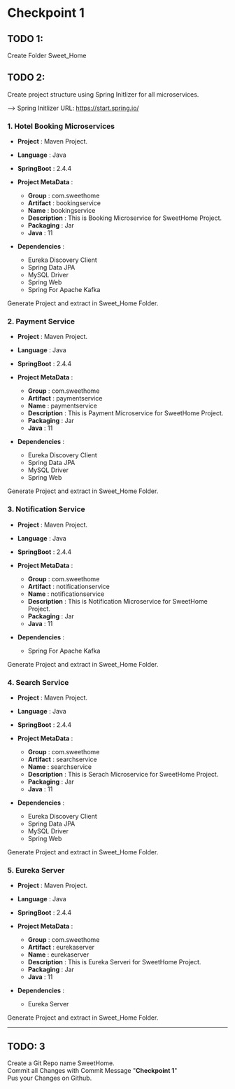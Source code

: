 # __Checkpoint 1__ #  

## TODO 1: ##  

Create Folder Sweet_Home  


## TODO 2:  ##  
Create project structure using Spring Initlizer for all microservices.  

--> Spring Initlizer URL:  https://start.spring.io/  

### 1. Hotel Booking Microservices ###  

* __Project__ : Maven Project.  
* __Language__ : Java  
* __SpringBoot__ : 2.4.4  
* __Project MetaData__ :   
	* __Group__ : com.sweethome   
	* __Artifact__ : bookingservice   
	* __Name__ : bookingservice  
	* __Description__ : This is Booking Microservice for SweetHome Project.  
	* __Packaging__ : Jar  
	* __Java__ : 11    

* __Dependencies__  :  
	* Eureka Discovery Client  
	* Spring Data JPA  
	* MySQL Driver  
	* Spring Web  
	* Spring For Apache Kafka  

Generate Project and extract in Sweet_Home Folder.  

### 2. Payment Service ###  

* __Project__ : Maven Project.  
* __Language__ : Java  
* __SpringBoot__ : 2.4.4  
* __Project MetaData__ :   
	* __Group__ : com.sweethome  
	* __Artifact__ : paymentservice   
	* __Name__ : paymentservice  
	* __Description__ : This is Payment  Microservice for SweetHome Project.  
	* __Packaging__ : Jar  
	* __Java__ : 11    

* __Dependencies__  :  
	* Eureka Discovery Client  
	* Spring Data JPA  
	* MySQL Driver  
	* Spring Web  

Generate Project and extract in Sweet_Home Folder.  

### 3. Notification Service ###  


* __Project__ : Maven Project.  
* __Language__ : Java  
* __SpringBoot__ : 2.4.4  
* __Project MetaData__ :   
	* __Group__ : com.sweethome   
	* __Artifact__ : notificationservice  
	* __Name__ : notificationservice  
	* __Description__ : This is Notification Microservice for SweetHome Project.  
	* __Packaging__ : Jar  
	* __Java__ : 11  

* __Dependencies__  :  
	* Spring For Apache Kafka  

Generate Project and extract in Sweet_Home Folder.  


### 4. Search Service ###  

* __Project__ : Maven Project.  
* __Language__ : Java  
* __SpringBoot__ : 2.4.4  
* __Project MetaData__ :   
	* __Group__ : com.sweethome   
	* __Artifact__ : searchservice   
	* __Name__ : searchservice  
	* __Description__ : This is Serach  Microservice for SweetHome Project.  
	* __Packaging__ : Jar  
	* __Java__ : 11    

* __Dependencies__  :  
	* Eureka Discovery Client  
	* Spring Data JPA  
	* MySQL Driver  
	* Spring Web  

Generate Project and extract in Sweet_Home Folder.  

### 5. Eureka Server ###  

* __Project__ : Maven Project.  
* __Language__ : Java  
* __SpringBoot__ : 2.4.4  
* __Project MetaData__ :   
	* __Group__ : com.sweethome  
	* __Artifact__ : eurekaserver  
	* __Name__ : eurekaserver  
	* __Description__ : This is Eureka Serveri for SweetHome Project.  
	* __Packaging__ : Jar  
	* __Java__ : 11    

* __Dependencies__  :  
	* Eureka Server  

Generate Project and extract in Sweet_Home Folder.  


---  

## TODO: 3 ##  

Create a Git Repo name SweetHome.  
Commit all Changes with Commit Message "__Checkpoint 1__"  
Pus your Changes on Github.  

